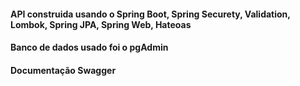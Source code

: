 
#### API construida usando o Spring Boot, Spring Securety, Validation, Lombok, Spring JPA, Spring Web, Hateoas
#### Banco de dados usado foi o pgAdmin
#### Documentação Swagger
